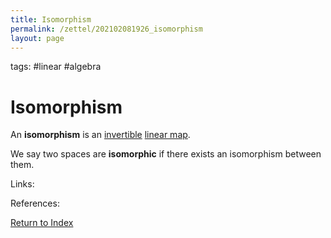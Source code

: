 ```yaml
---
title: Isomorphism
permalink: /zettel/202102081926_isomorphism
layout: page
---
```

tags: #linear #algebra

# Isomorphism

An **isomorphism** is an [invertible](202102081851_invertibleMap) [linear map](202102071416_linearMapDefinition).

We say two spaces are **isomorphic** if there exists an isomorphism between them.

Links: 

References: 

[Return to Index](index)